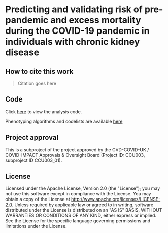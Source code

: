 # Predicting and validating risk of pre-pandemic and excess mortality during the COVID-19 pandemic in individuals with chronic kidney disease

## How to cite this work
> Citation goes here

## Code

Click [here](https://github.com/BHFDSC/CCU003_01/tree/main/code) to view the analysis code.

Phenotyping algorithms and codelists are available [here](https://github.com/BHFDSC/CCU003_01/tree/main/phenotypes)

## Project approval

This is a subproject of the project approved by the CVD-COVID-UK / COVID-IMPACT Approvals & Oversight Board (Project ID: CCU003, subproject ID CCU003_01).

## License

Licensed under the Apache License, Version 2.0 (the "License"); you may not use this software except in compliance with the License. You may obtain a copy of the License at http://www.apache.org/licenses/LICENSE-2.0. Unless required by applicable law or agreed to in writing, software distributed under the License is distributed on an "AS IS" BASIS, WITHOUT WARRANTIES OR CONDITIONS OF ANY KIND, either express or implied. See the License for the specific language governing permissions and limitations under the License.
